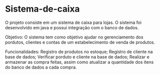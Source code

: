 # Sistema-de-caixa
O projeto consiste em um sistema de caixa para lojas.
O sistema foi desenvolvido em java e possui integração com o banco de dados.

Objetivo:
O sistema tem como objetivo ajudar no gerenciamento dos pordutos, clientes e contas de um estabelecimento de venda de produtos.

Funcionalidades:
Registro de produtos no estoque;
Registro de cliente na base de dados;
Verificar porduto e cliente na base de dados;
Realizar e armazenar as compra feitas, assim como atualizar a quantidade dos itens do banco de dados a cada compra.

